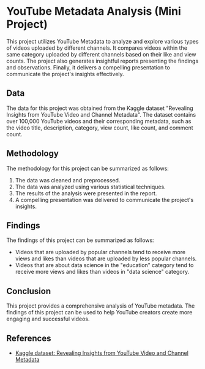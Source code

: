 # YouTube Metadata Analysis (Mini Project)

This project utilizes YouTube Metadata to analyze and explore various types of videos uploaded by different channels. It compares videos within the same category uploaded by different channels based on their like and view counts. The project also generates insightful reports presenting the findings and observations. Finally, it delivers a compelling presentation to communicate the project's insights effectively.

## Data

The data for this project was obtained from the Kaggle dataset "Revealing Insights from YouTube Video and Channel Metadata". The dataset contains over 100,000 YouTube videos and their corresponding metadata, such as the video title, description, category, view count, like count, and comment count.

## Methodology

The methodology for this project can be summarized as follows:

1. The data was cleaned and preprocessed.
2. The data was analyzed using various statistical techniques.
3. The results of the analysis were presented in the report.
4. A compelling presentation was delivered to communicate the project's insights.

## Findings

The findings of this project can be summarized as follows:

* Videos that are uploaded by popular channels tend to receive more views and likes than videos that are uploaded by less popular channels.
* Videos that are about data science in the "education" category tend to receive more views and likes than videos in "data science" category.

## Conclusion

This project provides a comprehensive analysis of YouTube metadata. The findings of this project can be used to help YouTube creators create more engaging and successful videos.

## References

* [Kaggle dataset: Revealing Insights from YouTube Video and Channel Metadata](https://www.kaggle.com/datasets/thedevastator/revealing-insights-from-youtube-video-and-channe)
